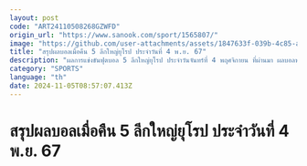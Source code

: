 ```yaml
---
layout: post
code: "ART24110508268GZWFD"
origin_url: "https://www.sanook.com/sport/1565807/"
image: "https://github.com/user-attachments/assets/1847633f-039b-4c85-abea-a7e0727428b9"
title: "สรุปผลบอลเมื่อคืน 5 ลีกใหญ่ยุโรป ประจำวันที่ 4 พ.ย. 67"
description: "ผลการแข่งขันฟุตบอล 5 ลีกใหญ่ยุโรป ประจำวันจันทร์ที่ 4 พฤศจิกายน ที่ผ่านมา ผลบอลพรีเมียร์ลีก, ผลบอลลาลีกา, ผลบอลบุนเดสลีกา, ผลบอลเซเรีย อา และ ผลบอลลีกเอิง"
category: "SPORTS"
language: "th"
date: 2024-11-05T08:57:07.413Z
---
```


# สรุปผลบอลเมื่อคืน 5 ลีกใหญ่ยุโรป ประจำวันที่ 4 พ.ย. 67
